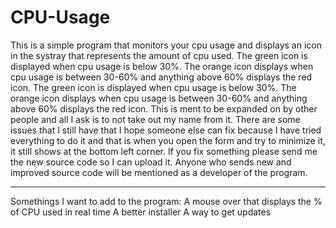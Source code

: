 # CPU-Usage
This is a simple program that monitors your cpu usage and displays an icon in the systray that represents the amount of cpu used. The green icon is displayed when cpu usage is below 30%. The orange icon displays when cpu usage is between 30-60% and anything above 60% displays the red icon.
The green icon is displayed when cpu usage is below 30%. The orange icon displays when cpu usage is between 30-60% and anything 
above 60% displays the red icon.
This is ment to be expanded on by other people and all I ask is to not take out my name from it.
There are some issues that I still have that I hope someone else can fix because I have tried everything to do it and that is 
when you open the form and try to minimize it, it still shows at the bottom left corner. If you fix something please send me the new source code so I can upload it. Anyone who sends new and improved source code will be mentioned as a developer of the program.

--------------------------------------------------------------------------------------------------------------------------------
 Somethings I want to add to the program:
 A mouse over that displays the % of CPU used in real time
 A better installer
 A way to get updates
